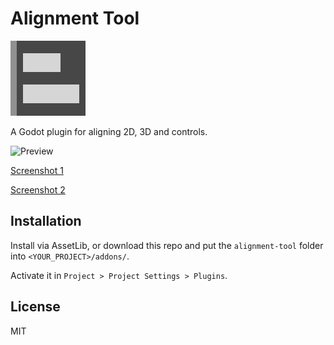 # Alignment Tool

![Icon](icon.png)

A Godot plugin for aligning 2D, 3D and controls.

![Preview](https://github.com/zaevi/godot-alignment-tool/assets/12966814/7f45c791-0f78-4871-b940-07ddbb4dc7f4)

[Screenshot 1](https://github.com/zaevi/godot-alignment-tool/assets/12966814/2f2c6615-2950-4920-a9ea-316e44dd0b07)

[Screenshot 2](https://github.com/zaevi/godot-alignment-tool/assets/12966814/fb47e6f3-0903-4dc2-bdc8-1e99e7c41a11)

## Installation

Install via AssetLib, or download this repo and put the `alignment-tool` folder into `<YOUR_PROJECT>/addons/`.

Activate it in `Project > Project Settings > Plugins`.

## License

MIT

